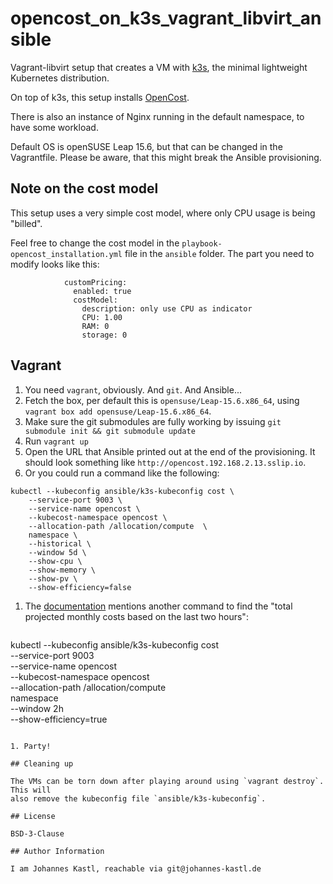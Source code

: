 # opencost_on_k3s_vagrant_libvirt_ansible

Vagrant-libvirt setup that creates a VM with [k3s](https://k3s.io/), the minimal
lightweight Kubernetes distribution.

On top of k3s, this setup installs [OpenCost](https://www.opencost.io).

There is also an instance of Nginx running in the default namespace, to have
some workload.

Default OS is openSUSE Leap 15.6, but that can be changed in the Vagrantfile.
Please be aware, that this might break the Ansible provisioning.

## Note on the cost model

This setup uses a very simple cost model, where only CPU usage is being
"billed".

Feel free to change the cost model in the `playbook-opencost_installation.yml`
file in the `ansible` folder. The part you need to modify looks like this:

```
            customPricing:
              enabled: true
              costModel:
                description: only use CPU as indicator
                CPU: 1.00
                RAM: 0
                storage: 0
```

## Vagrant

1. You need `vagrant`, obviously. And `git`. And Ansible...
1. Fetch the box, per default this is `opensuse/Leap-15.6.x86_64`, using
   `vagrant box add opensuse/Leap-15.6.x86_64`.
1. Make sure the git submodules are fully working by issuing
   `git submodule init && git submodule update`
1. Run `vagrant up`
1. Open the URL that Ansible printed out at the end of the provisioning. It
   should look something like `http://opencost.192.168.2.13.sslip.io`.
1. Or you could run a command like the following:

```
kubectl --kubeconfig ansible/k3s-kubeconfig cost \
    --service-port 9003 \
    --service-name opencost \
    --kubecost-namespace opencost \
    --allocation-path /allocation/compute  \
    namespace \
    --historical \
    --window 5d \
    --show-cpu \
    --show-memory \
    --show-pv \
    --show-efficiency=false
```

1. The [documentation](https://www.opencost.io/docs/integrations/kubectl-cost)
   mentions another command to find the "total projected monthly costs based on
   the last two hours":

   ```
kubectl --kubeconfig ansible/k3s-kubeconfig cost \
    --service-port 9003 \
    --service-name opencost \
    --kubecost-namespace opencost \
    --allocation-path /allocation/compute  \
    namespace \
    --window 2h \
    --show-efficiency=true
   ```

1. Party!

## Cleaning up

The VMs can be torn down after playing around using `vagrant destroy`. This will
also remove the kubeconfig file `ansible/k3s-kubeconfig`.

## License

BSD-3-Clause

## Author Information

I am Johannes Kastl, reachable via git@johannes-kastl.de
